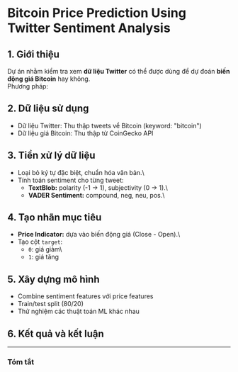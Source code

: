 # Bitcoin Price Prediction Using Twitter Sentiment Analysis

## 1. Giới thiệu

Dự án nhằm kiểm tra xem **dữ liệu Twitter** có thể được dùng để dự đoán
**biến động giá Bitcoin** hay không.\
Phương pháp: 

## 2. Dữ liệu sử dụng
- Dữ liệu Twitter: Thu thập tweets về Bitcoin (keyword: "bitcoin")
- Dữ liệu giá Bitcoin: Thu thập từ CoinGecko API
## 3. Tiền xử lý dữ liệu

-   Loại bỏ ký tự đặc biệt, chuẩn hóa văn bản.\
-   Tính toán sentiment cho từng tweet:
    -   **TextBlob:** polarity (-1 → 1), subjectivity (0 → 1).\
    -   **VADER Sentiment:** compound, neg, neu, pos.\

## 4. Tạo nhãn mục tiêu

-   **Price Indicator:** dựa vào biến động giá (Close - Open).\
-   Tạo cột `target`:
    -   `0`: giá giảm\
    -   `1`: giá tăng

## 5. Xây dựng mô hình

- Combine sentiment features với price features
- Train/test split (80/20)
- Thử nghiệm các thuật toán ML khác nhau

## 6. Kết quả và kết luận



------------------------------------------------------------------------

### Tóm tắt


